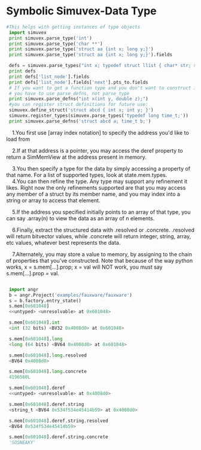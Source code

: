 # Symbolic Simuvex-Data Type  


   ```python
   #This helps with getting instances of type objects
    import simuvex
    print simuvex.parse_type('int')
    print simuvex.parse_type('char **')
    print simuvex.parse_type('struct aa {int x; long y;}')
    print simuvex.parse_type('struct aa {int x; long y;}').fields

    defs = simuvex.parse_types("int x; typedef struct llist { char* str; struct llist *next; } list_node; list_node *y;")
    print defs
    print defs['list_node'].fields
    print defs['list_node'].fields['next'].pts_to.fields
    # If you want to get a function type and you don't want to construct it manually,
    # you have to use parse_defns, not parse_type
    print simuvex.parse_defns("int x(int y, double z);")
    #you can register struct definitions for future use:
    simuvex.define_struct('struct abcd { int x; int y; }')
    simuvex.register_types(simuvex.parse_types('typedef long time_t;'))
    print simuvex.parse_defns('struct abcd a; time_t b;')   

   ```   
&nbsp;&nbsp;&nbsp;&nbsp;1.You first use [array index notation] to specify the address you'd like to load from

&nbsp;&nbsp;&nbsp;&nbsp;2.If at that address is a pointer, you may access the deref property to return a SimMemView at the address present in memory.  

&nbsp;&nbsp;&nbsp;&nbsp;3.You then specify a type for the data by simply accessing a property of that name. For a list of supported types, look at state.mem.types.  
&nbsp;&nbsp;&nbsp;&nbsp;4.You can then refine the type. Any type may support any refinement it likes. Right now the only refinements supported are that you may access any member of a struct by its member name, and you may index into a string or array to access that element. 

&nbsp;&nbsp;&nbsp;&nbsp;5.If the address you specified initially points to an array of that type, you can say .array(n) to view the data as an array of n elements.

&nbsp;&nbsp;&nbsp;&nbsp;6.Finally, extract the structured data with .resolved or .concrete. .resolved will return bitvector values, while .concrete will return integer, string, array, etc values, whatever best represents the data. 

&nbsp;&nbsp;&nbsp;&nbsp;7.Alternately, you may store a value to memory, by assigning to the chain of properties that you've constructed. Note that because of the way python works, x = s.mem[...].prop; x = val will NOT work, you must say s.mem[...].prop = val.


   ```python

    import angr
    b = angr.Project('examples/fauxware/fauxware')
    s = b.factory.entry_state()
    s.mem[0x601048]
    <<untyped> <unresolvable> at 0x601048>

    s.mem[0x601048].int
    <int (32 bits) <BV32 0x4008d0> at 0x601048>

    s.mem[0x601048].long
    <long (64 bits) <BV64 0x4008d0> at 0x601048>

    s.mem[0x601048].long.resolved
    <BV64 0x4008d0>

    s.mem[0x601048].long.concrete
    4196560L

    s.mem[0x601048].deref
    <<untyped> <unresolvable> at 0x4008d0>

    s.mem[0x601048].deref.string
    <string_t <BV64 0x534f534e45414b59> at 0x4008d0>

    s.mem[0x601048].deref.string.resolved
    <BV64 0x534f534e45414b59>

    s.mem[0x601048].deref.string.concrete
    'SOSNEAKY'
   ```
